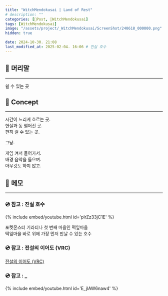 ```yaml
---
title: "WitchMendokusai | Land of Rest"
# description: ""
categories: [📀Post, 🥥WitchMendokusai]
tags: [WitchMendokusai]
image: "/assets/project/_WitchMendokusai/ScreenShot/240618_000000.png"
hidden: true

date: 2024-10-30. 21:08
last_modified_at: 2025-02-04. 16:06 # 진실 호수
---
```


## 📀 머리말

---

쉴 수 있는 곳  

## 📀 Concept

---

시간이 느리게 흐르는 곳.  
현실과 동 떨어진 곳.  
편히 쉴 수 있는 곳.  

그냥.  

게임 켜서 들어가서.  
배경 음악을 들으며.  
아무것도 하지 않고.  

## 📀 메모

---

### 💿 참고 : 진실 호수

{% include embed/youtube.html id='plrZz33jC1E' %}

포켓몬스터 기라티나 첫 번째 마을인 떡잎마을  
떡잎마을 바로 위에 가장 먼저 만날 수 있는 호수  

### 💿 참고 : 전설의 이어도 (VRC)

[전설의 이어도 (VRC)](https://vrchat.com/home/world/wrld_3dbe2267-9eee-421d-af9e-0ce8a98313c5/info)  

### 💿 참고 : _

{% include embed/youtube.html id='E_jlAW6naw4' %}

